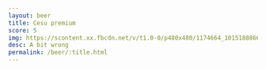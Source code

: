 ```yaml
---
layout: beer
title: Cesu premium
score: 5
img: https://scontent.xx.fbcdn.net/v/t1.0-0/p480x480/1174664_10151888665988745_1905015784_n.jpg?oh=935b7a9f86f9b34b4e5a2c8da3b55d50&oe=5908FF02
desc: A bit wrong
permalink: /beer/:title.html
---
```

